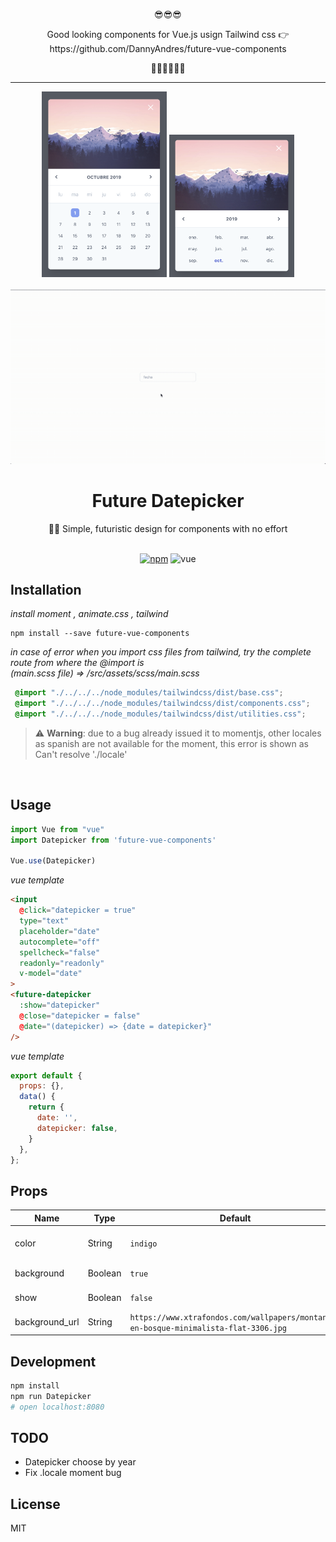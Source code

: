 <p align=center>😎😎😎</p>
<p align=center>Good looking components for Vue.js usign Tailwind css 👉 https://github.com/DannyAndres/future-vue-components</p>
<p align=center>🤙🏻🤙🏻🤙🏻</p>

---

<div align="center">
  <div class="d-flex justify-content-center align-items-center">
    <img src="./images/front.png" width="200" alt="Future Components">
    <img src="./images/back.png" width="200" alt="Future Components">
  </div>
  <br>
  <img src="./images/video.gif" width="1000" alt="Future Components">
  <br>
  <h1>Future Datepicker</h1>
  <p>👌🏻 Simple, futuristic design for components with no effort</p>
  <br>
  <a href="https://www.npmjs.com/package/future-vue-components"><img src="https://img.shields.io/badge/npm-v0.0.14-orange?style=flat-square" alt="npm"></a>
  <img src="https://img.shields.io/badge/vue-v3.11.0-blue?style=flat-square" alt="vue">

</div>

## Installation
_install moment , animate.css , tailwind_
```shell
npm install --save future-vue-components
```
_in case of error when you import css files from tailwind, try the complete route from where the @import is_
<br>
_(main.scss file) => /src/assets/scss/main.scss_
```scss
 @import "./../../../node_modules/tailwindcss/dist/base.css";
 @import "./../../../node_modules/tailwindcss/dist/components.css";
 @import "./../../../node_modules/tailwindcss/dist/utilities.css";
 ```
 > ⚠️ **Warning**: due to a bug already issued it to momentjs, other locales as spanish are not available for the moment, this error is shown as Can't resolve './locale'
<br>

## Usage

```js
import Vue from "vue"
import Datepicker from 'future-vue-components'

Vue.use(Datepicker)
```

_vue template_

```html
<input
  @click="datepicker = true"
  type="text"
  placeholder="date"
  autocomplete="off"
  spellcheck="false"
  readonly="readonly"
  v-model="date"
>
<future-datepicker
  :show="datepicker"
  @close="datepicker = false"
  @date="(datepicker) => {date = datepicker}"  
/>
```

_vue template_

```javascript
export default {
  props: {},
  data() {
    return {
      date: '',
      datepicker: false,
    }
  },
};
```

## Props

| Name              | Type           | Default     | Description                                                                                                                                                                                                                                       | Example                                                                      |
| ----------------- | -------------- | ----------- | ------------------------------------------------------------------------------------------------------------------------------------------------------------------------------------------------------------------------------------------------- | ---------------------------------------------------------------------------- |
| color             | String         | `indigo`    | All colors accepted by Tailwind at https://tailwindcss.com/docs/customizing-colors/#default-color-palette. | `'red'` or `'gray'` |
| background        | Boolean        | `true`      | Whether the datepicker shows a background image or not. | `true` or `false` |
| show              | Boolean        | `false`     | Whether the datepicker shows itself or not, is used to enable the modal and quit it. | `true` or `false` |
| background_url    | String         | `https://www.xtrafondos.com/wallpapers/montanas-en-bosque-minimalista-flat-3306.jpg` | Default url for a background image if need it. | - |

## Development

```sh
npm install
npm run Datepicker
# open localhost:8080
```

## TODO

- Datepicker choose by year
- Fix .locale moment bug

## License

MIT
